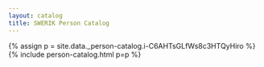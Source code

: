 ```yaml
---
layout: catalog
title: SWERIK Person Catalog
---
```

{% assign p = site.data._person-catalog.i-C6AHTsGLfWs8c3HTQyHiro %}
{% include person-catalog.html p=p %}

